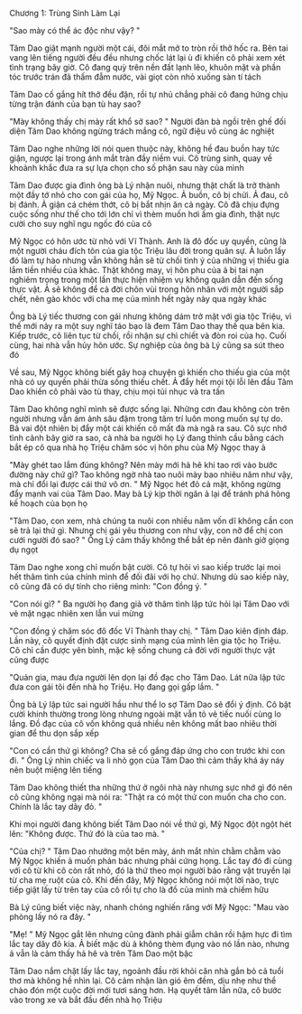




Chương 1: Trùng Sinh Làm Lại

"Sao mày có thể ác độc như vậy? "

Tâm Dao giật mạnh người một cái, đôi mắt mở to tròn rồi thở hốc ra. Bên tai vang lên tiếng người đều đều nhưng chốc lát lại ù đi khiến cô phải xem xét tình trạng bây giờ. Cô đang quỳ trên nền đất lạnh lẽo, khuôn mặt và phần tóc trước trán đã thấm đẫm nước, vài giọt còn nhỏ xuống sàn tí tách

Tâm Dao cố gắng hít thở đều đặn, rồi tự nhủ chẳng phải cô đang hứng chịu từng trận đánh của bạn tù hay sao?

"Mày không thấy chị mày rất khổ sở sao? " Người đàn bà ngồi trên ghế đối diện Tâm Dao không ngừng trách mắng cô, ngữ điệu vô cùng ác nghiệt

Tâm Dao nghe những lời nói quen thuộc này, không hề đau buồn hay tức giận, ngược lại trong ánh mắt tràn đầy niềm vui. Cô trùng sinh, quay về khoảnh khắc đưa ra sự lựa chọn cho số phận sau này của mình

Tâm Dao được gia đình ông bà Lý nhận nuôi, nhưng thật chất là trở thành một đầy tớ nhỏ cho con gái của họ, Mỹ Ngọc. Ả buồn, cô bị chửi. Ả đau, cô bị đánh. Ả giận cá chém thớt, cô bị bắt nhịn ăn cả ngày. Cô đã chịu đựng cuộc sống như thế cho tới lớn chỉ vì thèm muốn hơi ấm gia đình, thật nực cười cho suy nghĩ ngu ngốc đó của cô

Mỹ Ngọc có hôn ước từ nhỏ với Vĩ Thành. Anh là đô đốc uy quyền, cũng là một người cháu đích tôn của gia tộc Triệu lâu đời trong quân sự. Ả luôn lấy đó làm tự hào nhưng vẫn không hẳn sẽ từ chối tình ý của những vị thiếu gia lắm tiền nhiều của khác. Thật không may, vị hôn phu của ả bị tai nạn nghiêm trọng trong một lần thực hiện nhiệm vụ không quân dẫn đến sống thực vật. Ả sẽ không để cả đời chôn vùi trong hôn nhân với một người sắp chết, nên gào khóc với cha mẹ của mình hết ngày này qua ngày khác

Ông bà Lý tiếc thương con gái nhưng không dám trở mặt với gia tộc Triệu, vì thế mới nảy ra một suy nghĩ táo bạo là đem Tâm Dao thay thế qua bên kia. Kiếp trước, cô liên tục từ chối, rồi nhận sự chì chiết và đòn roi của họ. Cuối cùng, hai nhà vẫn hủy hôn ước. Sự nghiệp của ông bà Lý cũng sa sút theo đó

Về sau, Mỹ Ngọc không biết gây hoạ chuyện gì khiến cho thiếu gia của một nhà có uy quyền phải thừa sống thiếu chết. Ả đẩy hết mọi tội lỗi lên đầu Tâm Dao khiến cô phải vào tù thay, chịu mọi tủi nhục và tra tấn

Tâm Dao không nghĩ mình sẽ được sống lại. Những cơn đau không còn trên người nhưng vẫn ám ảnh sâu đậm trong tâm trí luôn mong muốn sự tự do. Bả vai đột nhiên bị đẩy một cái khiến cô mất đà mà ngã ra sau. Cô sực nhớ tình cảnh bây giờ ra sao, cả nhà ba người họ Lý đang thỉnh cầu bằng cách bắt ép cô qua nhà họ Triệu chăm sóc vị hôn phu của Mỹ Ngọc thay ả

"Mày ghét tao lắm đúng không? Nên mày mới hả hê khi tao rơi vào bước đường này chứ gì? Tao không ngờ nhà tao nuôi mày bao nhiêu năm như vậy, mà chỉ đổi lại được cái thứ vô ơn. " Mỹ Ngọc hét đỏ cả mặt, không ngừng đẩy mạnh vai của Tâm Dao. May bà Lý kịp thời ngăn ả lại để tránh phá hỏng kế hoạch của bọn họ

"Tâm Dao, con xem, nhà chúng ta nuôi con nhiều năm vốn dĩ không cần con sẽ trả lại thứ gì. Nhưng chị gái yêu thương con như vậy, con nỡ để chị con cưới người đó sao? " Ông Lý cảm thấy không thể bắt ép nên đành giở giọng dụ ngọt


Tâm Dao nghe xong chỉ muốn bật cười. Cô tự hỏi vì sao kiếp trước lại moi hết thâm tình của chính mình để đối đãi với họ chứ. Nhưng dù sao kiếp này, cô cũng đã có dự tính cho riêng mình: "Con đồng ý. "

"Con nói gì? " Ba người họ đang giả vờ thâm tình lập tức hỏi lại Tâm Dao với vẻ mặt ngạc nhiên xen lẫn vui mừng

"Con đồng ý chăm sóc đô đốc Vĩ Thành thay chị. " Tâm Dao kiên định đáp. Lần này, cô quyết định đặt cược sinh mạng của mình lên gia tộc họ Triệu. Cô chỉ cần được yên bình, mặc kệ sống chung cả đời với người thực vật cũng được

"Quản gia, mau đưa người lên dọn lại đồ đạc cho Tâm Dao. Lát nữa lập tức đưa con gái tôi đến nhà họ Triệu. Họ đang gọi gấp lắm. "

Ông bà Lý lập tức sai người hầu như thể lo sợ Tâm Dao sẽ đổi ý định. Cô bật cười khinh thường trong lòng nhưng ngoài mặt vẫn tỏ vẻ tiếc nuối cùng lo lắng. Đồ đạc của cô vốn không quá nhiều nên không mất bao nhiêu thời gian để thu dọn sắp xếp

"Con có cần thứ gì không? Cha sẽ cố gắng đáp ứng cho con trước khi con đi. " Ông Lý nhìn chiếc va li nhỏ gọn của Tâm Dao thì cảm thấy khá áy náy nên buột miệng lên tiếng

Tâm Dao không thiết tha những thứ ở ngôi nhà này nhưng sực nhớ gì đó nên cô cũng không ngại mà nói ra: "Thật ra có một thứ con muốn cha cho con. Chính là lắc tay dây đỏ. "

Khi mọi người đang không biết Tâm Dao nói về thứ gì, Mỹ Ngọc đột ngột hét lên: "Không được. Thứ đó là của tao mà. "

"Của chị? " Tâm Dao nhướng một bên mày, ánh mắt nhìn chằm chằm vào Mỹ Ngọc khiến ả muốn phản bác nhưng phải cứng họng. Lắc tay đó đi cùng với cô từ khi cô còn rất nhỏ, đó là thứ theo mọi người bảo rằng vật truyền lại từ cha mẹ ruột của cô. Khi đến đây, Mỹ Ngọc không nói một lời nào, trực tiếp giật lấy từ trên tay của cô rồi tự cho là đồ của mình mà chiếm hữu

Bà Lý cũng biết việc này, nhanh chóng nghiến răng với Mỹ Ngọc: "Mau vào phòng lấy nó ra đây. "

"Mẹ! " Mỹ Ngọc gắt lên nhưng cũng đành phải giẫm chân rồi hậm hực đi tìm lắc tay dây đỏ kia. Ả biết mặc dù ả không thèm đụng vào nó lần nào, nhưng ả vẫn là cảm thấy hả hê và trên Tâm Dao một bậc

Tâm Dao nắm chặt lấy lắc tay, ngoảnh đầu rời khỏi căn nhà gắn bỏ cả tuổi thơ mà không hề nhìn lại. Cô cảm nhận làn gió êm đềm, dịu nhẹ như thể chào đón một cuộc đời mới tươi sáng hơn. Hạ quyết tâm lần nữa, cô bước vào trong xe và bắt đầu đến nhà họ Triệu





